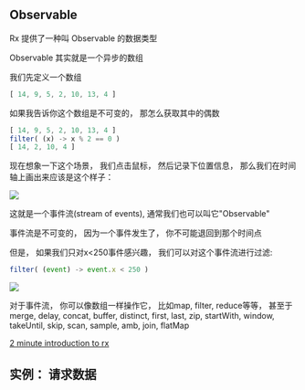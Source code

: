 ## Observable

Rx 提供了一种叫 Observable 的数据类型

Observable 其实就是一个异步的数组


我们先定义一个数组

```js
[ 14, 9, 5, 2, 10, 13, 4 ]
```

如果我告诉你这个数组是不可变的， 那怎么获取其中的偶数

```js
[ 14, 9, 5, 2, 10, 13, 4 ]
filter( (x) -> x % 2 == 0 )
[ 14, 2, 10, 4 ]
```

现在想象一下这个场景， 我们点击鼠标， 然后记录下位置信息， 那么我们在时间轴上画出来应该是这个样子：

![](https://cdn-images-1.medium.com/max/800/1*FjTqms95LbK_ztsZXiNpoQ.png)

这就是一个事件流(stream of events), 通常我们也可以叫它"Observable"

事件流是不可变的， 因为一个事件发生了， 你不可能退回到那个时间点


但是， 如果我们只对x<250事件感兴趣， 我们可以对这个事件流进行过滤:

```js
filter( (event) -> event.x < 250 )
```


![](https://cdn-images-1.medium.com/max/800/1*DvH5Iqul7Nxor7r7AencgA.png)


对于事件流， 你可以像数组一样操作它， 比如map, filter, reduce等等， 甚至于merge, delay, concat, buffer, distinct, first, last, zip, startWith, window, takeUntil, skip, scan, sample, amb, join, flatMap


[2 minute introduction to rx](https://medium.com/@andrestaltz/2-minute-introduction-to-rx-24c8ca793877)


## 实例： 请求数据
